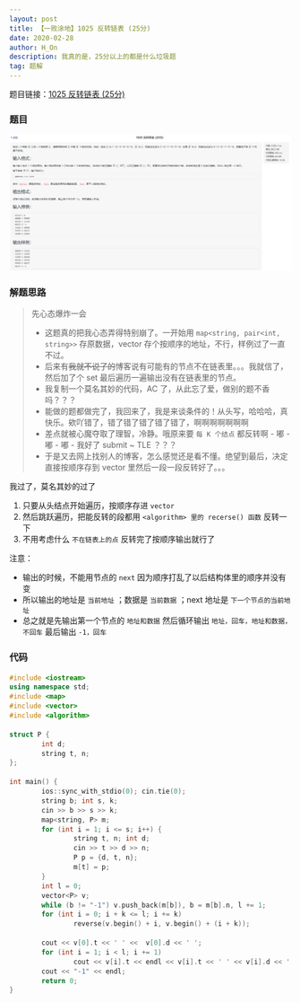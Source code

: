 ```yaml
---
layout: post
title: 【一败涂地】1025 反转链表 (25分)
date: 2020-02-28
author: H_On
description: 我真的是，25分以上的都是什么垃圾题
tag: 题解
---
```


题目链接：[1025 反转链表 (25分)](https://pintia.cn/problem-sets/994805260223102976/problems/994805296180871168)

### 题目
![题目](/images/20200228/il.png)

### 解题思路
> 先心态爆炸一会
> * 这题真的把我心态弄得特别崩了。一开始用 `map<string, pair<int, string>>` 存原数据，vector 存个按顺序的地址，不行，样例过了一直不过。
> * 后来有~~我就不说了的~~博客说有可能有的节点不在链表里。。。我就信了，然后加了个 set 最后遍历一遍输出没有在链表里的节点。
> * 我复制一个莫名其妙的代码，AC 了，从此忘了爱，做别的题不香吗？？？
> * 能做的题都做完了，我回来了，我是来谈条件的！从头写，哈哈哈，真快乐。欸吖错了，错了错了错了错了错了，啊啊啊啊啊啊啊
> * 差点就被心魔夺取了理智，冷静。哦原来要 `每 K 个结点` 都反转啊 - 嘟 - 嘟 - 嘟 - 我好了 submit ~ TLE ？？？
> * 于是又去网上找别人的博客，怎么感觉还是看不懂。绝望到最后，决定直接按顺序存到 vector 里然后一段一段反转好了。。。

我过了，莫名其妙的过了
1. 只要从头结点开始遍历，按顺序存进 `vector`
2. 然后跳跃遍历，把能反转的段都用 `<algorithm> 里的 recerse() 函数` 反转一下
3. 不用考虑什么 `不在链表上的点` 反转完了按顺序输出就行了

注意：
* 输出的时候，不能用节点的 `next` 因为顺序打乱了以后结构体里的顺序并没有变
* 所以输出的地址是 `当前地址` ；数据是 `当前数据` ；next 地址是 `下一个节点的当前地址`
* 总之就是先输出第一个节点的 `地址和数据` 然后循环输出 `地址，回车，地址和数据，不回车` 最后输出 `-1，回车`

### 代码
```c++
#include <iostream>
using namespace std;
#include <map>
#include <vector>
#include <algorithm>

struct P {
        int d;
        string t, n;
};

int main() {
        ios::sync_with_stdio(0); cin.tie(0);
        string b; int s, k;
        cin >> b >> s >> k;
        map<string, P> m;
        for (int i = 1; i <= s; i++) {
                string t, n; int d;
                cin >> t >> d >> n;
                P p = {d, t, n};
                m[t] = p;
        }
        int l = 0;
        vector<P> v;
        while (b != "-1") v.push_back(m[b]), b = m[b].n, l += 1;
        for (int i = 0; i + k <= l; i += k)
                reverse(v.begin() + i, v.begin() + (i + k));

        cout << v[0].t << ' ' <<  v[0].d << ' ';
        for (int i = 1; i < l; i += 1)
                cout << v[i].t << endl << v[i].t << ' ' << v[i].d << ' ';
        cout << "-1" << endl;
        return 0;
}
```
